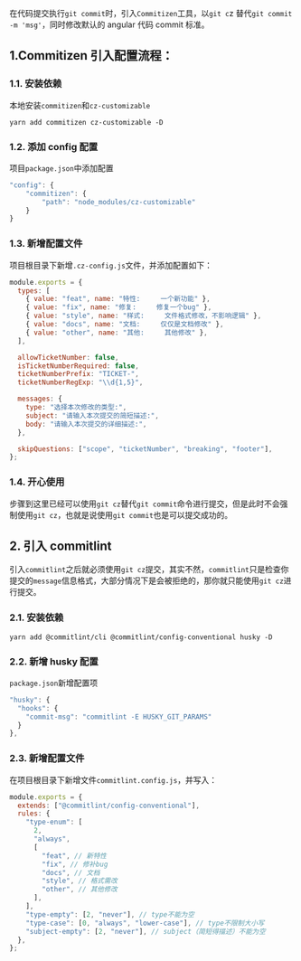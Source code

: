 在代码提交执行`git commit`时，引入`Commitizen`工具，以`git c`z 替代`git commit -m 'msg'`，同时修改默认的 angular 代码 commit 标准。

## 1.Commitizen 引入配置流程：

### 1.1. 安装依赖

本地安装`commitizen`和`cz-customizable`

`yarn add commitizen cz-customizable -D`

### 1.2. 添加 config 配置

项目`package.json`中添加配置

```javascript
"config": {
	"commitizen": {
		"path": "node_modules/cz-customizable"
	}
}
```

### 1.3. 新增配置文件

项目根目录下新增`.cz-config.js`文件，并添加配置如下：

```javascript
module.exports = {
  types: [
    { value: "feat", name: "特性:     一个新功能" },
    { value: "fix", name: "修复:     修复一个bug" },
    { value: "style", name: "样式:     文件格式修改，不影响逻辑" },
    { value: "docs", name: "文档:     仅仅是文档修改" },
    { value: "other", name: "其他:     其他修改" },
  ],

  allowTicketNumber: false,
  isTicketNumberRequired: false,
  ticketNumberPrefix: "TICKET-",
  ticketNumberRegExp: "\\d{1,5}",

  messages: {
    type: "选择本次修改的类型:",
    subject: "请输入本次提交的简短描述:",
    body: "请输入本次提交的详细描述:",
  },

  skipQuestions: ["scope", "ticketNumber", "breaking", "footer"],
};
```

### 1.4. 开心使用

步骤到这里已经可以使用`git cz`替代`git commit`命令进行提交，但是此时不会强制使用`git cz`，也就是说使用`git commit`也是可以提交成功的。

## 2. 引入 commitlint

引入`commitlint`之后就必须使用`git cz`提交，其实不然，`commitlint`只是检查你提交的`message`信息格式，大部分情况下是会被拒绝的，那你就只能使用`git cz`进行提交。

### 2.1. 安装依赖

`yarn add @commitlint/cli @commitlint/config-conventional husky -D`

### 2.2. 新增 husky 配置

`package.json`新增配置项

```javascript
"husky": {
  "hooks": {
    "commit-msg": "commitlint -E HUSKY_GIT_PARAMS"
  }
},
```

### 2.3. 新增配置文件

在项目根目录下新增文件`commitlint.config.js`，并写入：

```javascript
module.exports = {
  extends: ["@commitlint/config-conventional"],
  rules: {
    "type-enum": [
      2,
      "always",
      [
        "feat", // 新特性
        "fix", // 修补bug
        "docs", // 文档
        "style", // 格式需改
        "other", // 其他修改
      ],
    ],
    "type-empty": [2, "never"], // type不能为空
    "type-case": [0, "always", "lower-case"], // type不限制大小写
    "subject-empty": [2, "never"], // subject（简短得描述）不能为空
  },
};
```

